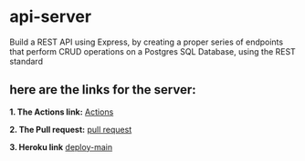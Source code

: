 # api-server
Build a REST API using Express, by creating a proper series of endpoints that perform CRUD operations on a Postgres SQL Database, using the REST standard



## **here are the links for the server:**

**1. The Actions link:**
   [Actions](https://github.com/marah-jaradat/api-server/actions)

**2. The Pull request:**
   [pull request](https://github.com/marah-jaradat/api-server/pull/2)

**3. Heroku link**
    [deploy-main](https://basic-express-marah.herokuapp.com/)